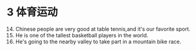 # 3 体育运动
14. Chinese people are very good at table tennis,and it's our favorite sport.
15. He is one of the tallest basketball players in the world.
16. He's going to the nearby valley to take part in a mountain bike race.
